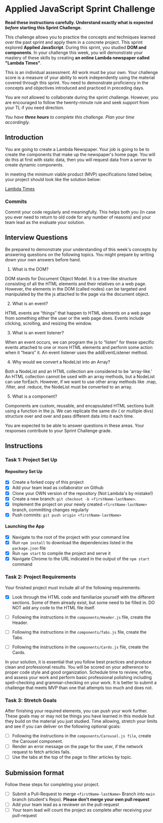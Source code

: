 # Applied JavaScript Sprint Challenge

**Read these instructions carefully. Understand exactly what is expected _before_ starting this Sprint Challenge.**

This challenge allows you to practice the concepts and techniques learned over the past sprint and apply them in a concrete project. This sprint explored **Applied JavaScript**. During this sprint, you studied **DOM and components**. In your challenge this week, you will demonstrate your mastery of these skills by creating **an online Lambda newspaper called "Lambda Times"**.

This is an individual assessment. All work must be your own. Your challenge score is a measure of your ability to work independently using the material covered through this sprint. You need to demonstrate proficiency in the concepts and objectives introduced and practiced in preceding days.

You are not allowed to collaborate during the sprint challenge. However, you are encouraged to follow the twenty-minute rule and seek support from your TL if you need direction.

_You have **three hours** to complete this challenge. Plan your time accordingly._

## Introduction

You are going to create a Lambda Newspaper. Your job is going to be to create the components that make up the newspaper's home page. You will do this at first with static data, then you will request data from a server to create dynamic components.

In meeting the minimum viable product (MVP) specifications listed below, your project should look like the solution below:

[Lambda Times](https://tk-assets.lambdaschool.com/83869a99-62dc-4896-be79-f5ad1885631b_Sprint-Challenge.gif)

### Commits

Commit your code regularly and meaningfully. This helps both you (in case you ever need to return to old code for any number of reasons) and your team lead as the evaluate your solution.

## Interview Questions

Be prepared to demonstrate your understanding of this week's concepts by answering questions on the following topics. You might prepare by writing down your own answers before hand.

1. What is the DOM?

  DOM stands for Document Object Model. It is a tree-like structure consisting of all the HTML elements and their relatives on a web page. However, the elements in the DOM (called nodes) can be targeted and manipulated by the the js attached to the page via the document object.


2. What is an event?

 HTML events are “things” that happen to HTML elements on a web page from something either the user or the web page does. Events include clicking, scrolling, and resizing the window. 

3. What is an event listener?

 When an event occurs, we can program the js to “listen” for these specific events attached to one or more HTML elements and perform some action when it “hears” it. An event listener uses the addEventListener method.

4. Why would we convert a NodeList into an Array?

 Both a NodeList and an HTML collection are considered to be 'array-like.' An HTML collection cannot be used with an array methods, but a NodeList can use forEach. However, if we want to use other array methods like .map, .filter, and .reduce, the NodeList must be converted to an array.

5. What is a component?

 Components are custom, reusable, and encapsulated HTML sections built using a function in the js. We can replicate the same div ( or multiple divs) structure over and over and pass different data into it each time. 

You are expected to be able to answer questions in these areas. Your responses contribute to your Sprint Challenge grade.

## Instructions

### Task 1: Project Set Up

#### Repository Set Up

- [x] Create a forked copy of this project
- [x] Add your team lead as collaborator on Github
- [x] Clone your OWN version of the repository (Not Lambda's by mistake!)
- [x] Create a new branch: `git checkout -b <firstName-lastName>`.
- [x] Implement the project on your newly created `<firstName-lastName>` branch, committing changes regularly
- [x] Push commits: `git push origin <firstName-lastName>`

#### Launching the App

- [x] Navigate to the root of the project with your command line
- [x] Run `npm install` to download the dependencies listed in the `package.json` file
- [x] Run `npm start` to compile the project and serve it
- [x] Navigate Chrome to the URL indicated in the output of the `npm start` command

### Task 2: Project Requirements

Your finished project must include all of the following requirements:

- [x] Look through the HTML code and familiarize yourself with the different sections. Some of them already exist, but some need to be filled in. DO NOT add any code to the HTML file itself.

- [ ] Following the instructions in the `components/Header.js` file, create the Header.

- [ ] Following the instructions in the `components/Tabs.js` file, create the Tabs.

- [ ] Following the instructions in the `components/Cards.js` file, create the Cards.

In your solution, it is essential that you follow best practices and produce clean and professional results. You will be scored on your adherence to proper code style and good organization. Schedule time to review, refine, and assess your work and perform basic professional polishing including spell-checking and grammar-checking on your work. It is better to submit a challenge that meets MVP than one that attempts too much and does not.

### Task 3: Stretch Goals

After finishing your required elements, you can push your work further. These goals may or may not be things you have learned in this module but they build on the material you just studied. Time allowing, stretch your limits and see if you can deliver on the following optional goals:

- [ ] Following the instructions in the `components/Carousel.js file`, create the Carousel component.
- [ ] Render an error message on the page for the user, if the network request to fetch articles fails.
- [ ] Use the tabs at the top of the page to filter articles by topic.

## Submission format

Follow these steps for completing your project.

- [ ] Submit a Pull-Request to merge `<firstName-lastName>` Branch into `main` branch (student's  Repo). **Please don't merge your own pull request**
- [ ] Add your team lead as a reviewer on the pull-request
- [ ] Your team lead will count the project as complete after receiving your pull-request
